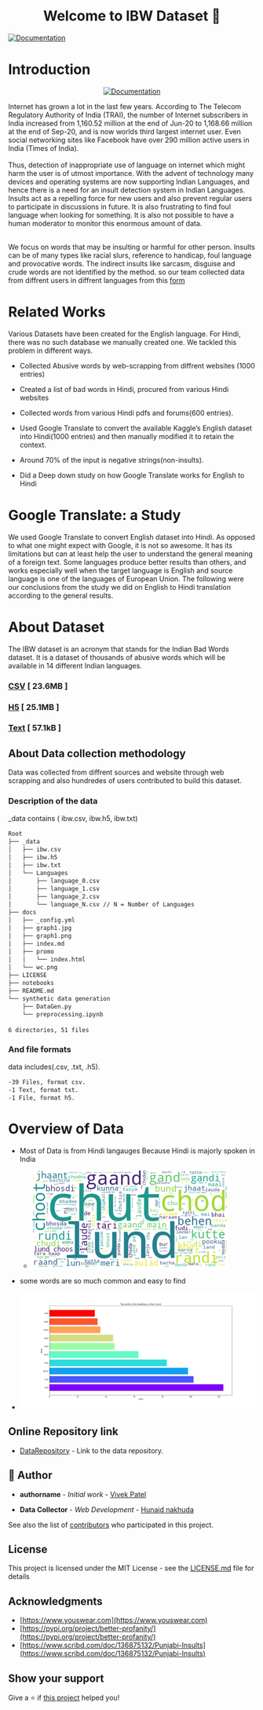 <h1 align="center">Welcome to IBW Dataset 👋</h1>
<p>
  <a href="ibw-dataset.herokuapp.com" target="_blank">
    <img alt="Documentation" src="https://img.shields.io/badge/documentation-yes-brightgreen.svg" />
  </a>
</p>

# Introduction
<p align="center">
  <a href="ibw-dataset.herokuapp.com" target="_blank">
    <img alt="Documentation" src="https://content.indiainfoline.com/_media/iifl/img/article/2016-11/25/full/1480065591-6229.jpg" />
  </a>
</p>
Internet has grown a lot in the last few years. According to The Telecom Regulatory Authority
of India (TRAI), the number of Internet subscribers in India increased from 1,160.52 million at the end of Jun-20 to 1,168.66 million at the end of Sep-20, and is
now worlds third largest internet user. Even social networking sites like Facebook have over 290 million active
users in India (Times of India).<br>
<br>Thus, detection of inappropriate use of language on internet which might harm
the user is of utmost importance. With the advent of technology many devices and operating systems are now
supporting Indian Languages, and hence there is a need for an insult detection system in Indian Languages. Insults act as a repelling
force for new users and also prevent regular users to participate in discussions in future. It is also frustrating to
find foul language when looking for something. It is also not possible to have a human moderator to monitor this
enormous amount of data.
<br><br>

We focus on words that may be insulting or harmful for other person. Insults can be of many types
like racial slurs, reference to handicap, foul language and provocative words. The indirect insults like sarcasm,
disguise and crude words are not identified by the method. so our team collected data from diffrent users in diffrent languages from this [ form ](https://ibw-dataset.herokuapp.com)


# Related Works

Various Datasets have been created for the English language. For Hindi, there was no such database we manually created
one. We tackled this problem in different ways.

* Collected Abusive words by web-scrapping  from diffrent websites (1000 entries)

* Created a list of bad words in Hindi, procured from various Hindi websites

* Collected words from various Hindi pdfs and forums(600 entries).

* Used Google Translate to convert the available Kaggle’s English dataset into Hindi(1000 entries) and
then manually modified it to retain the context.

*  Around 70% of the input is negative strings(non-insults).

* Did a Deep down study on how Google Translate works for English to Hindi

# Google Translate: a Study

We used Google Translate to convert English dataset into Hindi. As opposed to what one might expect with
Google, it is not so awesome. It has its limitations but can at least help the user to understand the general
meaning of a foreign text. Some languages produce better results than others, and works especially well when the
target language is English and source language is one of the languages of European Union. The following were
our conclusions from the study we did on English to Hindi translation according to the general results.<br> 

# About Dataset

The IBW dataset is an acronym that stands for the Indian Bad Words dataset. It is a dataset of thousands of abusive words which will be available in 14 different Indian languages.

### [CSV](https://osg-ny2.paperspace.io/tekeun9hs/tekeun9hs/datasets/dst4xuec2f5mvob/versions/omsow20/data/ibw.csv?AWSAccessKeyId=7FZOXOZIC1MWW1TW4LUG&Expires=1623746430&Signature=batoj6JZR1MRyrjyC%2FR2HtXHvHE%3D) [ 23.6MB ]

### [H5](https://osg-ny2.paperspace.io/tekeun9hs/tekeun9hs/datasets/dsrgt5fydni1tep/versions/1o9e4wj/data/ibw.h5?AWSAccessKeyId=7FZOXOZIC1MWW1TW4LUG&Expires=1623746376&Signature=%2F6Jy41aOCAA4P4faOfppsEnVf%2Bc%3D) [ 25.1MB  ]

### [Text](https://osg-ny2.paperspace.io/tekeun9hs/tekeun9hs/datasets/dsr3kni6g9kpshm/versions/jnuu5iy/data/IBW.txt?AWSAccessKeyId=7FZOXOZIC1MWW1TW4LUG&Expires=1623746291&Signature=LNGmEOfDZgKjVbo7OITM7ogyrrs%3D)   [ 57.1kB ]




## About Data collection methodology

Data was collected from diffrent sources and website through web scrapping and also hundredes of users contributed to build this dataset.


### Description of the data

_data contains ( ibw.csv, ibw.h5, ibw.txt)

```
Root
├── _data
│   ├── ibw.csv
│   ├── ibw.h5
│   ├── ibw.txt
│   └── Languages
│       ├── language_0.csv
│       ├── language_1.csv
│       ├── language_2.csv
│       └── language_N.csv // N = Number of Languages
├── docs
│   ├── _config.yml
│   ├── graph1.jpg
│   ├── graph1.png
│   ├── index.md
│   ├── promo
│   │   └── index.html
│   └── wc.png
├── LICENSE
├── notebooks
├── README.md
└── synthetic data generation
    ├── DataGen.py
    └── preprocessing.ipynb

6 directories, 51 files

```

### And file formats

data includes(.csv, .txt, .h5).
```
-39 Files, format csv.
-1 Text, format txt.
-1 File, format h5.
```

# Overview of Data

* Most of Data is from Hindi langauges Because Hindi 
is majorly spoken in India 

  - ![](./wc.png)

* some words are so much common and easy to find

- ![](./graph1.jpg)
## Online Repository link

* [DataRepository](https://www.kaggle.com/datasets) - Link to the data repository.

## 👤 Author

* **authorname** - *Initial work* - [Vivek Patel](https://github.com/vivolscute)

* **Data Collector** - *Web Development* - [Hunaid nakhuda](https://github.com/hunaid-nakhuda)

See also the list of [contributors](https://github.com/vivolscute/INDIAN_Bad_Words_Dataset/graphs/contributors) who participated in this project.

## License

This project is licensed under the MIT License - see the [LICENSE.md](LICENSE.md) file for details

## Acknowledgments

* [https://www.youswear.com](https://www.youswear.com)
* [https://pypi.org/project/better-profanity/](https://pypi.org/project/better-profanity/)
* [https://www.scribd.com/doc/136875132/Punjabi-Insults](https://www.scribd.com/doc/136875132/Punjabi-Insults)


## Show your support

Give a ⭐️ if [this project](https://github.com/vivolscute/INDIAN_Bad_Words_Dataset) helped you!
